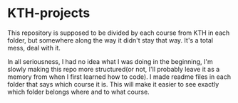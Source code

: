 # KTH-projects
This repository is supposed to be divided by each course from KTH in each folder, but somewhere along the way it didn't stay that way. It's a total mess, deal with it.

In all seriousness, I had no idea what I was doing in the beginning, I'm slowly making this repo more structured(or not, I'll probably leave it as a memory from when I first learned how to code). I made readme files in each folder that says which course it is. This will make it easier to see exactly which folder belongs where and to what course.
